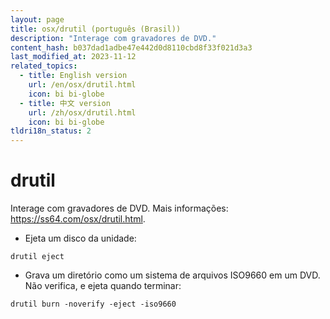```yaml
---
layout: page
title: osx/drutil (português (Brasil))
description: "Interage com gravadores de DVD."
content_hash: b037dad1adbe47e442d0d8110cbd8f33f021d3a3
last_modified_at: 2023-11-12
related_topics:
  - title: English version
    url: /en/osx/drutil.html
    icon: bi bi-globe
  - title: 中文 version
    url: /zh/osx/drutil.html
    icon: bi bi-globe
tldri18n_status: 2
---
```

# drutil

Interage com gravadores de DVD.
Mais informações: <https://ss64.com/osx/drutil.html>.

- Ejeta um disco da unidade:

`drutil eject`

- Grava um diretório como um sistema de arquivos ISO9660 em um DVD. Não verifica, e ejeta quando terminar:

`drutil burn -noverify -eject -iso9660`
